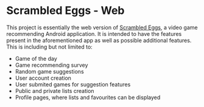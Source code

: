 # Scrambled Eggs - Web

This project is essentially the web version of [Scrambled Eggs](https://github.com/ForkBombGIT/Scrambled-Eggs), a video game recommending Android application. It is intended to have the features present in the aforementioned app as well as possible additional features. This is including but not limited to:

- Game of the day
- Game recommending survey
- Random game suggestions
- User account creation
- User submited games for suggestion features
- Public and private lists creation
- Profile pages, where lists and favourites can be displayed
